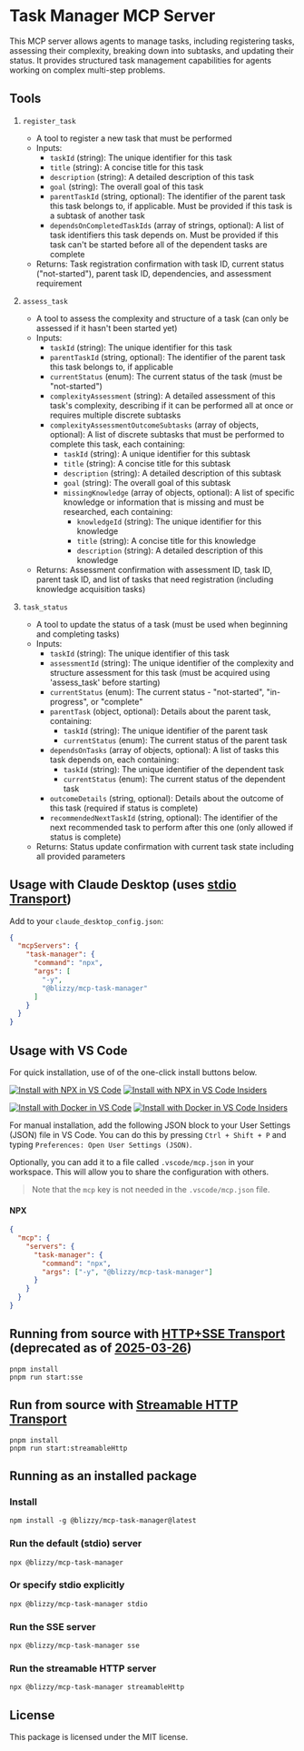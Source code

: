 # Task Manager MCP Server

This MCP server allows agents to manage tasks, including registering tasks, assessing their complexity, breaking down into subtasks, and updating their status. It provides structured task management capabilities for agents working on complex multi-step problems.


## Tools

1. `register_task`
   - A tool to register a new task that must be performed
   - Inputs:
     - `taskId` (string): The unique identifier for this task
     - `title` (string): A concise title for this task
     - `description` (string): A detailed description of this task
     - `goal` (string): The overall goal of this task
     - `parentTaskId` (string, optional): The identifier of the parent task this task belongs to, if applicable. Must be provided if this task is a subtask of another task
     - `dependsOnCompletedTaskIds` (array of strings, optional): A list of task identifiers this task depends on. Must be provided if this task can't be started before all of the dependent tasks are complete
   - Returns: Task registration confirmation with task ID, current status ("not-started"), parent task ID, dependencies, and assessment requirement

2. `assess_task`
   - A tool to assess the complexity and structure of a task (can only be assessed if it hasn't been started yet)
   - Inputs:
     - `taskId` (string): The unique identifier for this task
     - `parentTaskId` (string, optional): The identifier of the parent task this task belongs to, if applicable
     - `currentStatus` (enum): The current status of the task (must be "not-started")
     - `complexityAssessment` (string): A detailed assessment of this task's complexity, describing if it can be performed all at once or requires multiple discrete subtasks
     - `complexityAssessmentOutcomeSubtasks` (array of objects, optional): A list of discrete subtasks that must be performed to complete this task, each containing:
       - `taskId` (string): A unique identifier for this subtask
       - `title` (string): A concise title for this subtask
       - `description` (string): A detailed description of this subtask
       - `goal` (string): The overall goal of this subtask
       - `missingKnowledge` (array of objects, optional): A list of specific knowledge or information that is missing and must be researched, each containing:
         - `knowledgeId` (string): The unique identifier for this knowledge
         - `title` (string): A concise title for this knowledge
         - `description` (string): A detailed description of this knowledge
   - Returns: Assessment confirmation with assessment ID, task ID, parent task ID, and list of tasks that need registration (including knowledge acquisition tasks)

3. `task_status`
   - A tool to update the status of a task (must be used when beginning and completing tasks)
   - Inputs:
     - `taskId` (string): The unique identifier of this task
     - `assessmentId` (string): The unique identifier of the complexity and structure assessment for this task (must be acquired using 'assess_task' before starting)
     - `currentStatus` (enum): The current status - "not-started", "in-progress", or "complete"
     - `parentTask` (object, optional): Details about the parent task, containing:
       - `taskId` (string): The unique identifier of the parent task
       - `currentStatus` (enum): The current status of the parent task
     - `dependsOnTasks` (array of objects, optional): A list of tasks this task depends on, each containing:
       - `taskId` (string): The unique identifier of the dependent task
       - `currentStatus` (enum): The current status of the dependent task
     - `outcomeDetails` (string, optional): Details about the outcome of this task (required if status is complete)
     - `recommendedNextTaskId` (string, optional): The identifier of the next recommended task to perform after this one (only allowed if status is complete)
   - Returns: Status update confirmation with current task state including all provided parameters


## Usage with Claude Desktop (uses [stdio Transport](https://modelcontextprotocol.io/specification/2025-03-26/basic/transports#stdio))

Add to your `claude_desktop_config.json`:

```json
{
  "mcpServers": {
    "task-manager": {
      "command": "npx",
      "args": [
        "-y",
        "@blizzy/mcp-task-manager"
      ]
    }
  }
}
```


## Usage with VS Code

For quick installation, use of of the one-click install buttons below.

[![Install with NPX in VS Code](https://img.shields.io/badge/VS_Code-NPM-0098FF?style=flat-square&logo=visualstudiocode&logoColor=white)](https://insiders.vscode.dev/redirect/mcp/install?name=task-manager&config=%7B%22command%22%3A%22npx%22%2C%22args%22%3A%5B%22-y%22%2C%22%40blizzy%2Fmcp-task-manager%22%5D%7D) [![Install with NPX in VS Code Insiders](https://img.shields.io/badge/VS_Code_Insiders-NPM-24bfa5?style=flat-square&logo=visualstudiocode&logoColor=white)](https://insiders.vscode.dev/redirect/mcp/install?name=task-manager&config=%7B%22command%22%3A%22npx%22%2C%22args%22%3A%5B%22-y%22%2C%22%40blizzy%2Fmcp-task-manager%22%5D%7D&quality=insiders)

[![Install with Docker in VS Code](https://img.shields.io/badge/VS_Code-Docker-0098FF?style=flat-square&logo=visualstudiocode&logoColor=white)](https://insiders.vscode.dev/redirect/mcp/install?name=task-manager&config=%7B%22command%22%3A%22docker%22%2C%22args%22%3A%5B%22run%22%2C%22-i%22%2C%22--rm%22%2C%22mcp%2Ftask-manager%22%5D%7D) [![Install with Docker in VS Code Insiders](https://img.shields.io/badge/VS_Code_Insiders-Docker-24bfa5?style=flat-square&logo=visualstudiocode&logoColor=white)](https://insiders.vscode.dev/redirect/mcp/install?name=task-manager&config=%7B%22command%22%3A%22docker%22%2C%22args%22%3A%5B%22run%22%2C%22-i%22%2C%22--rm%22%2C%22mcp%2Ftask-manager%22%5D%7D&quality=insiders)

For manual installation, add the following JSON block to your User Settings (JSON) file in VS Code. You can do this by pressing `Ctrl + Shift + P` and typing `Preferences: Open User Settings (JSON)`.

Optionally, you can add it to a file called `.vscode/mcp.json` in your workspace. This will allow you to share the configuration with others.

> Note that the `mcp` key is not needed in the `.vscode/mcp.json` file.


#### NPX

```json
{
  "mcp": {
    "servers": {
      "task-manager": {
        "command": "npx",
        "args": ["-y", "@blizzy/mcp-task-manager"]
      }
    }
  }
}
```


## Running from source with [HTTP+SSE Transport](https://modelcontextprotocol.io/specification/2024-11-05/basic/transports#http-with-sse) (deprecated as of [2025-03-26](https://modelcontextprotocol.io/specification/2025-03-26/basic/transports))

```shell
pnpm install
pnpm run start:sse
```


## Run from source with [Streamable HTTP Transport](https://modelcontextprotocol.io/specification/2025-03-26/basic/transports#streamable-http)

```shell
pnpm install
pnpm run start:streamableHttp
```


## Running as an installed package

### Install

```shell
npm install -g @blizzy/mcp-task-manager@latest
````


### Run the default (stdio) server

```shell
npx @blizzy/mcp-task-manager
```


### Or specify stdio explicitly

```shell
npx @blizzy/mcp-task-manager stdio
```


### Run the SSE server

```shell
npx @blizzy/mcp-task-manager sse
```


### Run the streamable HTTP server

```shell
npx @blizzy/mcp-task-manager streamableHttp
```


## License

This package is licensed under the MIT license.
